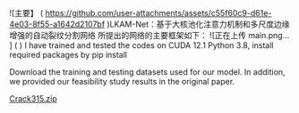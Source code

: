 ![主要】 ( https://github.com/user-attachments/assets/c55f60c9-d61e-4e03-8f55-a1642d2107bf )LKAM-Net：基于大核池化注意力机制和多尺度边缘增强的自动裂纹分割网络
所提出的网络的主要框架如下：
![正在上传 main.png... ] ( )
I have trained and tested the codes on
CUDA 12.1
Python 3.8, install required packages by pip install 


Download the training and testing datasets used for our model. In addition, we provided our feasibility study results in the original paper.

[Crack315.zip](https://github.com/user-attachments/files/18361392/Crack315.zip)



